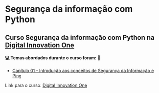 # Segurança da informação com Python
## Curso Segurança da informação com Python na [Digital Innovation One](https://digitalinnovation.one/)
#### :computer: Temas abordados durante o curso foram: :rocket:
- [Capítulo 01 - Introdução aos conceitos de Segurança da Informação e Ping]()

Link para o curso: [Digital Innovation One](https://digitalinnovation.one/)
